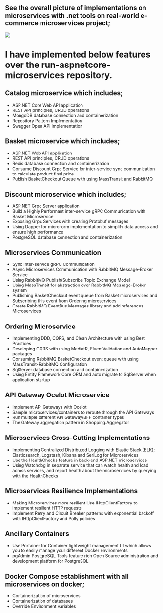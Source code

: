 ## See the overall picture of implementations on microservices with .net tools on real-world e-commerce microservices project;
![](https://user-images.githubusercontent.com/1147445/110304529-c5b70180-800c-11eb-832b-a2751b5bda76.png)

# I have implemented below features over the run-aspnetcore-microservices repository.

## Catalog microservice which includes;

* ASP.NET Core Web API application
* REST API principles, CRUD operations
* MongoDB database connection and containerization
* Repository Pattern Implementation
* Swagger Open API implementation

## Basket microservice which includes;

* ASP.NET Web API application
* REST API principles, CRUD operations
* Redis database connection and containerization
* Consume Discount Grpc Service for inter-service sync communication to calculate product final price
* Publish BasketCheckout Queue with using MassTransit and RabbitMQ

## Discount microservice which includes;

* ASP.NET Grpc Server application
* Build a Highly Performant inter-service gRPC Communication with Basket Microservice
* Exposing Grpc Services with creating Protobuf messages
* Using Dapper for micro-orm implementation to simplify data access and ensure high performance
* PostgreSQL database connection and containerization

## Microservices Communication

* Sync inter-service gRPC Communication
* Async Microservices Communication with RabbitMQ Message-Broker Service
* Using RabbitMQ Publish/Subscribe Topic Exchange Model
* Using MassTransit for abstraction over RabbitMQ Message-Broker system
* Publishing BasketCheckout event queue from Basket microservices and Subscribing this event from Ordering microservices
* Create RabbitMQ EventBus.Messages library and add references Microservices

## Ordering Microservice

* Implementing DDD, CQRS, and Clean Architecture with using Best Practices
* Developing CQRS with using MediatR, FluentValidation and AutoMapper packages
* Consuming RabbitMQ BasketCheckout event queue with using MassTransit-RabbitMQ Configuration
* SqlServer database connection and containerization
* Using Entity Framework Core ORM and auto migrate to SqlServer when application startup

## API Gateway Ocelot Microservice

* Implement API Gateways with Ocelot
* Sample microservices/containers to reroute through the API Gateways
* Run multiple different API Gateway/BFF container types
* The Gateway aggregation pattern in Shopping.Aggregator

## Microservices Cross-Cutting Implementations

* Implementing Centralized Distributed Logging with Elastic Stack (ELK); Elasticsearch, Logstash, Kibana and SeriLog for Microservices
* Use the HealthChecks feature in back-end ASP.NET microservices
* Using Watchdog in separate service that can watch health and load across services, and report health about the microservices by querying with the HealthChecks

## Microservices Resilience Implementations

* Making Microservices more resilient Use IHttpClientFactory to implement resilient HTTP requests
* Implement Retry and Circuit Breaker patterns with exponential backoff with IHttpClientFactory and Polly policies

## Ancillary Containers

* Use Portainer for Container lightweight management UI which allows you to easily manage your different Docker environments
* pgAdmin PostgreSQL Tools feature rich Open Source administration and development platform for PostgreSQL

## Docker Compose establishment with all microservices on docker;

* Containerization of microservices
* Containerization of databases
* Override Environment variables
